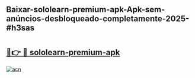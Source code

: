 ## Baixar-sololearn-premium-apk-Apk-sem-anúncios-desbloqueado-completamente-2025-#h3sas

# <h2><a href="https://ainizakaria.my?title=sololearn-premium-apk&ref=22M">🔗👉 🔴 sololearn-premium-apk</a></h2>

[![acn](https://github.com/user-attachments/assets/0f9c940e-d8b0-45ae-aac7-cd30a18b3e1c)](https://ainizakaria.my?title=sololearn-premium-apk&ref=22M)

